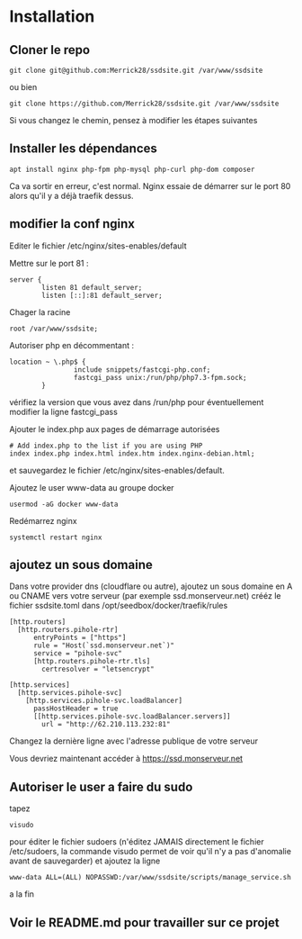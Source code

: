 # Installation

## Cloner le repo
```
git clone git@github.com:Merrick28/ssdsite.git /var/www/ssdsite
```
ou bien
```
git clone https://github.com/Merrick28/ssdsite.git /var/www/ssdsite
```

Si vous changez le chemin, pensez à modifier les étapes suivantes


## Installer les dépendances

```
apt install nginx php-fpm php-mysql php-curl php-dom composer
```
Ca va sortir en erreur, c'est normal. Nginx essaie de démarrer sur le port 80 alors qu'il y a déjà traefik dessus. 
## modifier la conf nginx

Editer le fichier /etc/nginx/sites-enables/default

Mettre sur le port 81 :
```
server {
        listen 81 default_server;
        listen [::]:81 default_server;
```
Chager la racine
```
root /var/www/ssdsite;
```
Autoriser php en décommentant :
```
location ~ \.php$ {
                include snippets/fastcgi-php.conf;
                fastcgi_pass unix:/run/php/php7.3-fpm.sock;
        }
```
vérifiez la version que vous avez dans /run/php pour éventuellement modifier la ligne fastcgi_pass

Ajouter le index.php aux pages de démarrage autorisées
``` 
# Add index.php to the list if you are using PHP
index index.php index.html index.htm index.nginx-debian.html;
```
et sauvegardez le fichier /etc/nginx/sites-enables/default.


Ajoutez le user www-data au groupe docker
```
usermod -aG docker www-data
```

Redémarrez nginx
```
systemctl restart nginx
```

## ajoutez un sous domaine
Dans votre provider dns (cloudflare ou autre), ajoutez un sous domaine en A ou CNAME vers votre serveur (par exemple ssd.monserveur.net)
crééz le fichier ssdsite.toml dans /opt/seedbox/docker/traefik/rules
```
[http.routers]
  [http.routers.pihole-rtr]
      entryPoints = ["https"]
      rule = "Host(`ssd.monserveur.net`)"
      service = "pihole-svc"
      [http.routers.pihole-rtr.tls]
        certresolver = "letsencrypt"

[http.services]
  [http.services.pihole-svc]
    [http.services.pihole-svc.loadBalancer]
      passHostHeader = true
      [[http.services.pihole-svc.loadBalancer.servers]]
        url = "http://62.210.113.232:81"
```
Changez la dernière ligne avec l'adresse publique de votre serveur

Vous devriez maintenant accéder à https://ssd.monserveur.net

## Autoriser le user a faire du sudo

tapez 
```
visudo
```
pour éditer le fichier sudoers 
(n'éditez JAMAIS directement le fichier /etc/sudoers, la commande visudo permet de voir qu'il n'y a pas d'anomalie avant de sauvegarder)
et ajoutez la ligne
```
www-data ALL=(ALL) NOPASSWD:/var/www/ssdsite/scripts/manage_service.sh
```
a la fin

## Voir le README.md pour travailler sur ce projet


